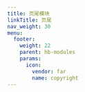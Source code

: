 ```yaml
---
title: 页尾模块
linkTitle: 页尾
nav_weight: 30
menu:
  footer:
    weight: 22
    parent: hb-modules
    params:
      icon:
        vendor: far
        name: copyright
---
```

